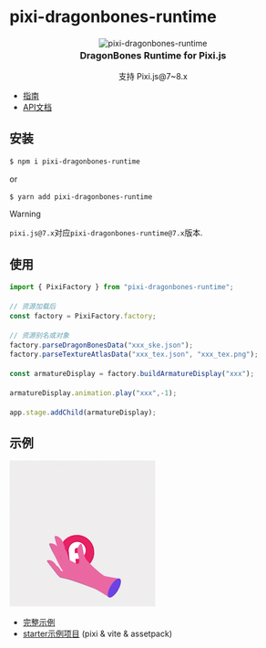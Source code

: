 # pixi-dragonbones-runtime
<p style="text-align:center;" align="center">
    <picture align="center">
        <img align="center" alt="pixi-dragonbones-runtime" width="200" src="https://h1ve2.github.io/pixi-dragonbones-runtime/images/pic.png" />
    </picture>
    <div align="center" style="margin-top: -20px">
        <h3>DragonBones Runtime for Pixi.js</h3>
        <p>支持 Pixi.js@7~8.x</p>
    </div>
</p>


- [指南](https://h1ve2.github.io/pixi-dragonbones-runtime/guide/)
- [API文档](https://h1ve2.github.io/pixi-dragonbones-runtime/api/8.x/)

## 安装
```sh [npm]
$ npm i pixi-dragonbones-runtime
```
or
```sh [yarn]
$ yarn add pixi-dragonbones-runtime
```
> [!WARNING]
> `pixi.js@7.x`对应`pixi-dragonbones-runtime@7.x`版本.

## 使用
```ts
import { PixiFactory } from "pixi-dragonbones-runtime";

// 资源加载后
const factory = PixiFactory.factory;

// 资源别名或对象
factory.parseDragonBonesData("xxx_ske.json"); 
factory.parseTextureAtlasData("xxx_tex.json", "xxx_tex.png");

const armatureDisplay = factory.buildArmatureDisplay("xxx");

armatureDisplay.animation.play("xxx",-1);

app.stage.addChild(armatureDisplay);

```
## 示例
[![example](https://github.com/h1ve2/pixi-dragonbones-runtime-starter/raw/main/preview.gif)](https://h1ve2.github.io/pixi-dragonbones-runtime/guide/#Example)

- [完整示例](https://h1ve2.github.io/pixi-dragonbones-runtime/guide/#Example)
- [starter示例项目](https://github.com/h1ve2/pixi-dragonbones-runtime-starter) (pixi & vite & assetpack)
